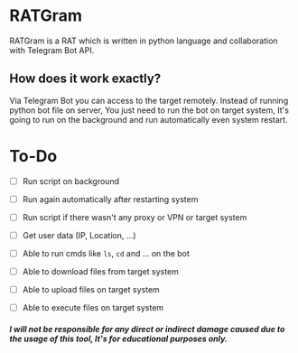 # RATGram
RATGram is a RAT which is written in python language and collaboration with Telegram Bot API.

## How does it work exactly?
Via Telegram Bot you can access to the target remotely.
Instead of running python bot file on server, You just need to run the bot on target system, It's going to run on the background and run automatically even system restart.

# To-Do

- [ ] Run script on background 
- [ ] Run again automatically after restarting system
- [ ] Run script if there wasn't any proxy or VPN or target system
- [ ] Get user data (IP, Location, ...) 
- [ ] Able to run cmds like `ls`, `cd` and ... on the bot
- [ ] Able to download files from target system
- [ ] Able to upload files on target system
- [ ] Able to execute files on target system


##### I will not be responsible for any direct or indirect damage caused due to the usage of this tool, It's for educational purposes only.
